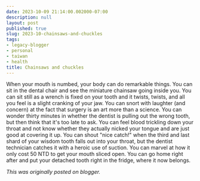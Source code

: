 ```yaml
---
date: 2023-10-09 21:14:00.002000-07:00
description: null
layout: post
published: true
slug: 2023-10-chainsaws-and-chuckles
tags:
- legacy-blogger
- personal
- taiwan
- health
title: Chainsaws and chuckles
---
```



When your mouth is numbed, your body can do remarkable things. You can sit in the dental chair and see the miniature chainsaw going inside you. You can sit still as a wrench is fixed on your tooth and it twists, twists, and all you feel is a slight cranking of your jaw. You can snort with laughter (and concern) at the fact that surgery is an art more than a science. You can wonder thirty minutes in whether the dentist is pulling out the wrong tooth, but then think that it's too late to ask. You can feel blood trickling down your throat and not know whether they actually nicked your tongue and are just good at covering it up. You can shout "nice catch!" when the third and last shard of your wisdom tooth falls out into your throat, but the dentist technician catches it with a heroic use of suction. You can marvel at how it only cost 50 NTD to get your mouth sliced open. You can go home right after and put your detached tooth right in the fridge, where it now belongs.

*This was originally posted on blogger.*
